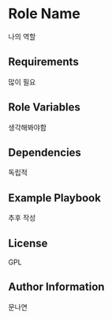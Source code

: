 Role Name
=========

나의 역할

Requirements
------------

많이 필요

Role Variables
--------------

생각해봐야함

Dependencies
------------

독립적

Example Playbook
----------------

추후 작성

License
-------

GPL

Author Information
------------------

문나연
